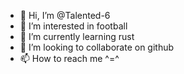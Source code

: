 - 👋 Hi, I’m @Talented-6
- 👀 I’m interested in football
- 🌱 I’m currently learning rust
- 💞️ I’m looking to collaborate on github
- 📫 How to reach me ^=^
